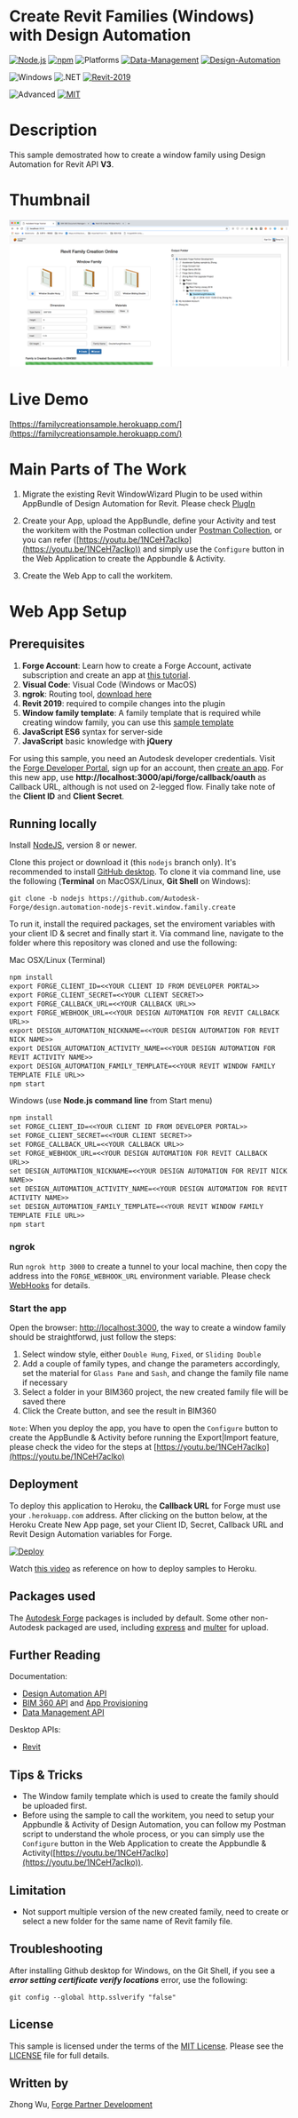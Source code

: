 # Create Revit Families (Windows) with Design Automation

[![Node.js](https://img.shields.io/badge/Node.js-8.0-blue.svg)](https://nodejs.org/)
[![npm](https://img.shields.io/badge/npm-4.0-blue.svg)](https://www.npmjs.com/)
![Platforms](https://img.shields.io/badge/Web-Windows%20%7C%20MacOS%20%7C%20Linux-lightgray.svg)
[![Data-Management](https://img.shields.io/badge/Data%20Management-v1-green.svg)](http://developer.autodesk.com/)
[![Design-Automation](https://img.shields.io/badge/Design%20Automation-v3-green.svg)](http://developer.autodesk.com/)


![Windows](https://img.shields.io/badge/Plugins-Windows-lightgrey.svg)
![.NET](https://img.shields.io/badge/.NET%20Framework-4.7-blue.svg)
[![Revit-2019](https://img.shields.io/badge/Revit-2019-lightgrey.svg)](http://autodesk.com/revit)


![Advanced](https://img.shields.io/badge/Level-Advanced-red.svg)
[![MIT](https://img.shields.io/badge/License-MIT-blue.svg)](http://opensource.org/licenses/MIT)


# Description

This sample demostrated how to create a window family using Design Automation for Revit API **V3**.

# Thumbnail
![thumbnail](/thumbnail.png)

# Live Demo
[https://familycreationsample.herokuapp.com/](https://familycreationsample.herokuapp.com/)

# Main Parts of The Work
1. Migrate the existing Revit WindowWizard Plugin to be used within AppBundle of Design Automation for Revit. Please check [PlugIn](./CreateWindow/PlugIn/) 

2. Create your App, upload the AppBundle, define your Activity and test the workitem with the Postman collection under [Postman Collection](./CreateWindow/PostmanCollection/), or you can refer ([https://youtu.be/1NCeH7acIko](https://youtu.be/1NCeH7acIko)) and simply use the `Configure` button in the Web Application to create the Appbundle & Activity.

3. Create the Web App to call the workitem.

# Web App Setup

## Prerequisites

1. **Forge Account**: Learn how to create a Forge Account, activate subscription and create an app at [this tutorial](http://learnforge.autodesk.io/#/account/). 
2. **Visual Code**: Visual Code (Windows or MacOS)
3. **ngrok**: Routing tool, [download here](https://ngrok.com/)
4. **Revit 2019**: required to compile changes into the plugin
5. **Window family template**: A family template that is required while creating window family, you can use this [sample template](./CreateWindow/WindowFamily.rft)
6. **JavaScript ES6** syntax for server-side
7. **JavaScript** basic knowledge with **jQuery**


For using this sample, you need an Autodesk developer credentials. Visit the [Forge Developer Portal](https://developer.autodesk.com), sign up for an account, then [create an app](https://developer.autodesk.com/myapps/create). For this new app, use **http://localhost:3000/api/forge/callback/oauth** as Callback URL, although is not used on 2-legged flow. Finally take note of the **Client ID** and **Client Secret**.

## Running locally

Install [NodeJS](https://nodejs.org), version 8 or newer.

Clone this project or download it (this `nodejs` branch only). It's recommended to install [GitHub desktop](https://desktop.github.com/). To clone it via command line, use the following (**Terminal** on MacOSX/Linux, **Git Shell** on Windows):

    git clone -b nodejs https://github.com/Autodesk-Forge/design.automation-nodejs-revit.window.family.create

To run it, install the required packages, set the enviroment variables with your client ID & secret and finally start it. Via command line, navigate to the folder where this repository was cloned and use the following:

Mac OSX/Linux (Terminal)

    npm install
    export FORGE_CLIENT_ID=<<YOUR CLIENT ID FROM DEVELOPER PORTAL>>
    export FORGE_CLIENT_SECRET=<<YOUR CLIENT SECRET>>
    export FORGE_CALLBACK_URL=<<YOUR CALLBACK URL>>
    export FORGE_WEBHOOK_URL=<<YOUR DESIGN AUTOMATION FOR REVIT CALLBACK URL>>
    export DESIGN_AUTOMATION_NICKNAME=<<YOUR DESIGN AUTOMATION FOR REVIT NICK NAME>>
    export DESIGN_AUTOMATION_ACTIVITY_NAME=<<YOUR DESIGN AUTOMATION FOR REVIT ACTIVITY NAME>>
    export DESIGN_AUTOMATION_FAMILY_TEMPLATE=<<YOUR REVIT WINDOW FAMILY TEMPLATE FILE URL>>    
    npm start

Windows (use **Node.js command line** from Start menu)

    npm install
    set FORGE_CLIENT_ID=<<YOUR CLIENT ID FROM DEVELOPER PORTAL>>
    set FORGE_CLIENT_SECRET=<<YOUR CLIENT SECRET>>
    set FORGE_CALLBACK_URL=<<YOUR CALLBACK URL>>
    set FORGE_WEBHOOK_URL=<<YOUR DESIGN AUTOMATION FOR REVIT CALLBACK URL>>
    set DESIGN_AUTOMATION_NICKNAME=<<YOUR DESIGN AUTOMATION FOR REVIT NICK NAME>>
    set DESIGN_AUTOMATION_ACTIVITY_NAME=<<YOUR DESIGN AUTOMATION FOR REVIT ACTIVITY NAME>>
    set DESIGN_AUTOMATION_FAMILY_TEMPLATE=<<YOUR REVIT WINDOW FAMILY TEMPLATE FILE URL>>    
    npm start

### ngrok
Run `ngrok http 3000` to create a tunnel to your local machine, then copy the address into the `FORGE_WEBHOOK_URL` environment variable. Please check [WebHooks](https://forge.autodesk.com/en/docs/webhooks/v1/tutorials/configuring-your-server/) for details. 

### Start the app
Open the browser: [http://localhost:3000](http://localhost:3000), the way to create a window family should be straightforwd, just follow the steps:
1. Select window style, either `Double Hung`, `Fixed`, or `Sliding Double`
2. Add a couple of family types, and change the parameters accordingly, set the material for `Glass Pane` and `Sash`, and change the family file name if necessary
3. Select a folder in your BIM360 project, the new created family file will be saved there
4. Click the Create button, and see the result in BIM360

`Note`: When you deploy the app, you have to open the `Configure` button to create the AppBundle & Activity before running the Export|Import feature, please check the video for the steps at [https://youtu.be/1NCeH7acIko](https://youtu.be/1NCeH7acIko)

## Deployment

To deploy this application to Heroku, the **Callback URL** for Forge must use your `.herokuapp.com` address. After clicking on the button below, at the Heroku Create New App page, set your Client ID, Secret, Callback URL and Revit Design Automation variables for Forge.

[![Deploy](https://www.herokucdn.com/deploy/button.svg)](https://heroku.com/deploy?template=https://github.com/Autodesk-Forge/design.automation-nodejs-revit.window.family.create)

Watch [this video](https://www.youtube.com/watch?v=Oqa9O20Gj0c) as reference on how to deploy samples to Heroku.


## Packages used

The [Autodesk Forge](https://www.npmjs.com/package/forge-apis) packages is included by default. Some other non-Autodesk packaged are used, including [express](https://www.npmjs.com/package/express) and [multer](https://www.npmjs.com/package/multer) for upload.

## Further Reading

Documentation:

- [Design Automation API](https://forge.autodesk.com/en/docs/design-automation/v3/developers_guide/overview/)
- [BIM 360 API](https://developer.autodesk.com/en/docs/bim360/v1/overview/) and [App Provisioning](https://forge.autodesk.com/blog/bim-360-docs-provisioning-forge-apps)
- [Data Management API](https://developer.autodesk.com/en/docs/data/v2/overview/)

Desktop APIs:

- [Revit](https://knowledge.autodesk.com/support/revit-products/learn-explore/caas/simplecontent/content/my-first-revit-plug-overview.html)

## Tips & Tricks
- The Window family template which is used to create the family should be uploaded first.
- Before using the sample to call the workitem, you need to setup your Appbundle & Activity of Design Automation, you can follow my Postman script to understand the whole process, or you can simply use the `Configure` button in the Web Application to create the Appbundle & Activity([https://youtu.be/1NCeH7acIko](https://youtu.be/1NCeH7acIko)). 

## Limitation
- Not support multiple version of the new created family, need to create or select a new folder for the same name of Revit family file.

## Troubleshooting

After installing Github desktop for Windows, on the Git Shell, if you see a ***error setting certificate verify locations*** error, use the following:

    git config --global http.sslverify "false"

## License
This sample is licensed under the terms of the [MIT License](http://opensource.org/licenses/MIT). Please see the [LICENSE](LICENSE) file for full details.

## Written by

Zhong Wu, [Forge Partner Development](http://forge.autodesk.com)
